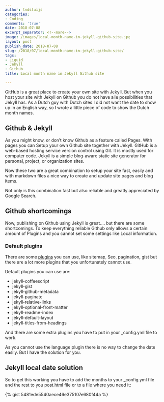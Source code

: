 ```yaml
---
author: tvdsluijs
categories:
- Coding
comments: 'true'
date: 2018-07-08
excerpt_separator: <!--more-->
image: /images/local-month-name-in-jekyll-github-site.jpg
layout: post
publish_date: 2018-07-08
slug: /2018/07/local-month-name-in-jekyll-github-site/
tags:
- Liquid
- Jekyll
- Github
title: Local month name in Jekyll Github site

---
```

GitHub is a great place to create your own site with Jekyll. But when you host your site with Jekyll on Github you do not have alle possibilities that Jekyll has. As a Dutch guy with Dutch sites I did not want the date to show up in an English way, so I wrote a little piece of code to show the Dutch month names.

<!--more-->

## Github & Jekyll

As you might know, or don’t know Github as a feature called Pages. With pages you can Setup your own Github site together with Jekyll. GitHub is a web-based hosting service version control using Git. It is mostly used for computer code. Jekyll is a simple blog-aware static site generator for personal, project, or organization sites.

Now these two are a great combination to setup your site fast, easily and with markdown files a nice way to create and update site pages and blog items.

Not only is this combination fast but also reliable and greatly appreciated by Google Search.

## Github shortcomings

Now, publishing on Github using Jekyll is great.... but there are some shortcomings. To keep everything reliable Github only allows a certain amount of Plugins and you cannot set some settings like Local information. 

### Default plugins
There are some [plugins](https://pages.github.com/versions/) you can use, like sitemap, Seo, pagination, gist but there are a lot more plugins that you unfortunately cannot use.

Default plugins you can use are:
- jekyll-coffeescript 
- jekyll-gist
- jekyll-github-metadata
- jekyll-paginate
- jekyll-relative-links
- jekyll-optional-front-matter
- jekyll-readme-index
- jekyll-default-layout
- jekyll-titles-from-headings

And there are some extra plugins you have to put in your _config.yml file to work.

As you cannot use the language plugin there is no way to change the date easily. But I have the solution for you.

## Jekyll local date solution

So to get this working you have to add the months to your _config.yml file and the rest to you post.html file or to a file where you need it:

{% gist  5481ede5540aece46e375107e680f44a %}

